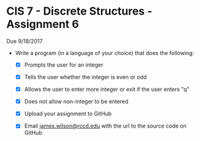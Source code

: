 # CIS 7 - Discrete Structures - Assignment 6
Due 9/18/2017

  - Write a program (in a language of your choice) that does the following:
    - [X]  Prompts the user for an integer
	- [X]  Tells the user whether the integer is even or odd
	- [X]  Allows the user to enter more integer or exit if the user enters "q"
	- [X]  Does not allow non-integer to be entered

	- [X]  Upload your assignment to GitHub
	- [X]  Email james.wilson@rccd.edu with the url to the source code on GitHub

